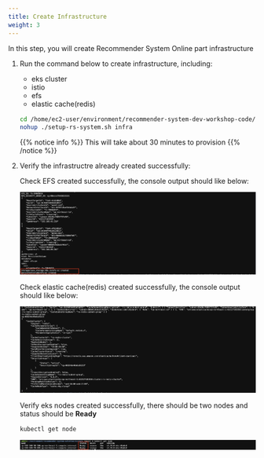 ```yaml
---
title: Create Infrastructure
weight: 3
---
```


In this step, you will create Recommender System Online part infrastructure

1. Run the command below to create infrastructure, including:
   - eks cluster
   - istio
   - efs
   - elastic cache(redis)

   ```sh
   cd /home/ec2-user/environment/recommender-system-dev-workshop-code/scripts
   nohup ./setup-rs-system.sh infra
   ```

   {{% notice info %}}
   This will take about 30 minutes to provision
   {{% /notice %}}

2. Verify the infrastructre already created successfully:

   Check EFS created successfully, the console output should like below:

   ![Verify EKS nodes](/images/check-efs.png)

   Check elastic cache(redis) created successfully, the console output should like below:

   ![Verify EKS nodes](/images/check-redis.png)

   Verify eks nodes created successfully, there should be two nodes and status should be **Ready**

   ```sh
   kubectl get node
   ```
   
   ![Verify EKS nodes](/images/check-eks-nodes.png)